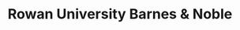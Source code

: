 ---
title: "Rowan University Barnes & Noble"
url: /glassboro/rowan-university-barnes-and-noble/
shop: books
---